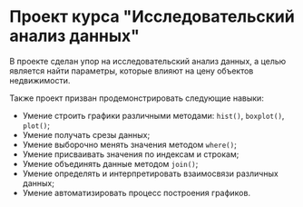 # Проект курса "Исследовательский анализ данных"
В проекте сделан упор на исследовательский анализ данных, а целью является найти параметры, которые влияют на цену объектов недвижимости.

Также проект призван продемонстрировать следующие навыки:
 - Умение строить графики различными методами: `hist()`, `boxplot()`, `plot()`;
 - Умение получать срезы данных;
 - Умение выборочно менять значения методом `where()`;
 - Умение присваивать значения по индексам и строкам;
 - Умение объединять данные методом `join()`;
 - Умение определять и интерпретировать взаимосвязи различных данных;
 - Умение автоматизировать процесс построения графиков.